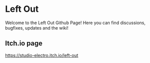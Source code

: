 # Left Out
Welcome to the Left Out Github Page! Here you can find discussions, bugfixes, updates and the wiki!

## Itch.io page
https://studio-electro.itch.io/left-out
